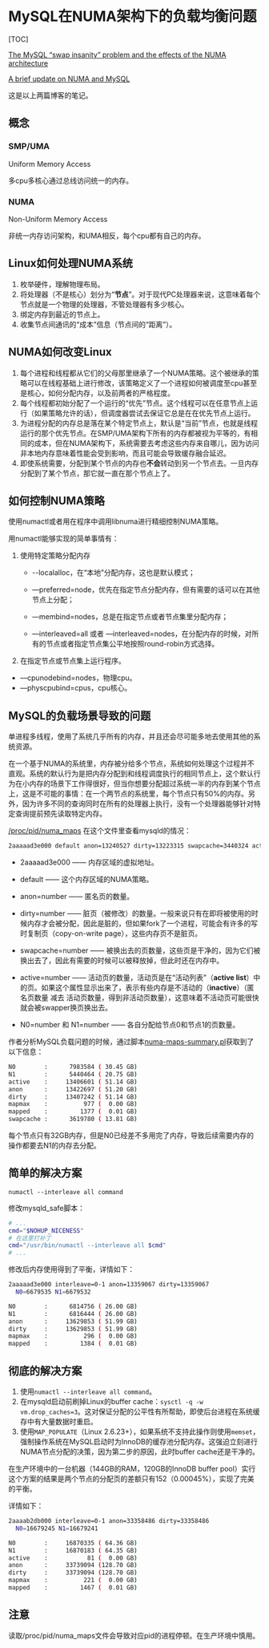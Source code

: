 # MySQL在NUMA架构下的负载均衡问题

[TOC]

[The MySQL “swap insanity” problem and the effects of the NUMA architecture](https://blog.jcole.us/2010/09/28/mysql-swap-insanity-and-the-numa-architecture/)

 [A brief update on NUMA and MySQL](https://blog.jcole.us/2012/04/16/a-brief-update-on-numa-and-mysql/)

这是以上两篇博客的笔记。

## 概念

### SMP/UMA

Uniform Memory Access

多cpu多核心通过总线访问统一的内存。 

### NUMA

Non-Uniform Memory Access 

非统一内存访问架构，和UMA相反，每个cpu都有自己的内存。 

## Linux如何处理NUMA系统

1. 枚举硬件，理解物理布局。 
2. 将处理器（不是核心）划分为“**节点**”。对于现代PC处理器来说，这意味着每个节点就是一个物理的处理器，不管处理器有多少核心。
3. 绑定内存到最近的节点上。
4. 收集节点间通讯的“成本”信息（节点间的“距离”）。 

## NUMA如何改变Linux

1. 每个进程和线程都从它们的父母那里继承了一个NUMA策略。这个被继承的策略可以在线程基础上进行修改，该策略定义了一个进程如何被调度至cpu甚至是核心，如何分配内存，以及前两者的严格程度。 
2. 每个线程都初始分配了一个运行的“优先”节点。这个线程可以在任意节点上运行（如果策略允许的话），但调度器尝试去保证它总是在在优先节点上运行。 
3. 为进程分配的内存总是落在某个特定节点上，默认是“当前”节点，也就是线程运行的那个优先节点。在SMP/UMA架构下所有的内存都被视为平等的，有相同的成本，但在NUMA架构下，系统需要去考虑这些内存来自哪儿，因为访问非本地内存意味着性能会受到影响，而且可能会导致缓存融合延迟。 
4. 即使系统需要，分配到某个节点的内存也**不会**转动到另一个节点去。一旦内存分配到了某个节点，那它就一直在那个节点上了。 

## 如何控制NUMA策略

使用numactl或者用在程序中调用libnuma进行精细控制NUMA策略。 

用numactl能够实现的简单事情有：

1. 使用特定策略分配内存 

   - --localalloc，在“本地”分配内存，这也是默认模式；

   - —preferred=node，优先在指定节点分配内存，但有需要的话可以在其他节点上分配； 

   - —membind=nodes，总是在指定节点或者节点集里分配内存； 

   - —interleaved=all 或者 —interleaved=nodes，在分配内存的时候，对所有的节点或者指定节点集公平地按照round-robin方式选择。 

2. 在指定节点或节点集上运行程序。 
  - —cpunodebind=nodes，物理cpu。 
  - —physcpubind=cpus，cpu核心。 

## MySQL的负载场景导致的问题

单进程多线程，使用了系统几乎所有的内存，并且还会尽可能多地去使用其他的系统资源。 

在一个基于NUMA的系统里，内存被分给多个节点，系统如何处理这个过程并不直观。系统的默认行为是把内存分配到和线程调度执行的相同节点上，这个默认行为在小内存的场景下工作得很好，但当你想要分配超过系统一半的内存到某个节点上，这是不可能的事情：在一个两节点的系统里，每个节点只有50%的内存。另外，因为许多不同的查询同时在所有的处理器上执行，没有一个处理器能够针对特定查询提前预先读取特定内存。 

[/proc/](http://linux.die.net/man/5/numa_maps)[pid](http://linux.die.net/man/5/numa_maps)[/numa_maps](http://linux.die.net/man/5/numa_maps) 在这个文件里查看mysqld的情况：

```bash 
2aaaaad3e000 default anon=13240527 dirty=13223315 swapcache=3440324 active=13202235 N0=7865429 N1=5375098 
```

- 2aaaaad3e000 —— 内存区域的虚拟地址。

- default —— 这个内存区域的NUMA策略。

- anon=number —— 匿名页的数量。 
- dirty=number —— 脏页（被修改）的数量。一般来说只有在即将被使用的时候内存才会被分配，因此是脏的，但如果fork了一个进程，可能会有许多的写时复制页（copy-on-write page），这些内存页不是脏页。
- swapcache=number —— 被换出去的页数量，这些页是干净的，因为它们被换出去了，因此有需要的时候可以被释放掉，但此时还在内存中。
- active=number —— 活动页的数量，活动页是在“活动列表”（**active list**）中的页。如果这个属性显示出来了，表示有些内存是不活动的（**inactive**）（匿名页数量 减去 活动页数量，得到非活动页数量），这意味着不活动页可能很快就会被swapper换页换出去。
- N0=number 和 N1=number —— 各自分配给节点0和节点1的页数量。

作者分析MySQL负载问题的时候，通过脚本[numa-maps-summary.pl](http://jcole.us/blog/files/numa-maps-summary.pl)获取到了以下信息：

```bash
N0        :      7983584 ( 30.45 GB)
N1        :      5440464 ( 20.75 GB)
active    :     13406601 ( 51.14 GB)
anon      :     13422697 ( 51.20 GB)
dirty     :     13407242 ( 51.14 GB)
mapmax    :          977 (  0.00 GB)
mapped    :         1377 (  0.01 GB)
swapcache :      3619780 ( 13.81 GB)
```

每个节点只有32GB内存，但是N0已经差不多用完了内存，导致后续需要内存的操作都要去N1的内存去分配。

## 简单的解决方案

`numactl --interleave all command`

修改mysqld_safe脚本：

```bash
# ...
cmd="$NOHUP_NICENESS"
# 在这里打补丁
cmd="/usr/bin/numactl --interleave all $cmd"
# ...
```

修改后内存使用得到了平衡，详情如下：

```bash
2aaaaad3e000 interleave=0-1 anon=13359067 dirty=13359067 
  N0=6679535 N1=6679532
```

```bash
N0        :      6814756 ( 26.00 GB)
N1        :      6816444 ( 26.00 GB)
anon      :     13629853 ( 51.99 GB)
dirty     :     13629853 ( 51.99 GB)
mapmax    :          296 (  0.00 GB)
mapped    :         1384 (  0.01 GB)
```

## 彻底的解决方案

1. 使用`numactl --interleave all command`。
2. 在mysqld启动前刷掉Linux的buffer  cache：`sysctl -q -w vm.drop_caches=3`。这对保证分配的公平性有所帮助，即使后台进程在系统缓存中有大量数据时重启。
3. 使用`MAP_POPULATE`（Linux 2.6.23+），如果系统不支持此操作则使用`memset`，强制操作系统在MySQL启动时为InnoDB的缓存池分配内存。这强迫立刻进行NUMA节点分配的决策，因为第二步的原因，此时buffer cache还是干净的。

在生产环境中的一台机器（144GB的RAM，120GB的InnoDB buffer pool）实行这个方案的结果是两个节点的分配页的差额只有152（0.00045%），实现了完美的平衡。

详情如下：

```bash
2aaaab2db000 interleave=0-1 anon=33358486 dirty=33358486
  N0=16679245 N1=16679241
```

```bash
N0        :     16870335 ( 64.36 GB)
N1        :     16870183 ( 64.35 GB)
active    :           81 (  0.00 GB)
anon      :     33739094 (128.70 GB)
dirty     :     33739094 (128.70 GB)
mapmax    :          221 (  0.00 GB)
mapped    :         1467 (  0.01 GB)
```



## 注意

读取/proc/pid/numa_maps文件会导致对应pid的进程停顿。在生产环境中慎用。